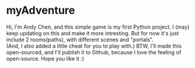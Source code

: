 # myAdventure
Hi, I'm Andy Chen, and this simple game is my first Python project.
I (may) keep updating on this and make it more intresting.
But for now it's just include 2 rooms(paths), with different scenes and "portals".	
(And, I also added a little cheat for you to play with.)
BTW, I'll made this open-sourced, and I'll publish it to Github, because I love the feeling of open-source.
Hope you like it :)

